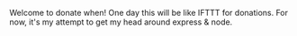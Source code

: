 Welcome to donate when! One day this will be like IFTTT for donations. For now, it's my attempt to get my head around express & node.
